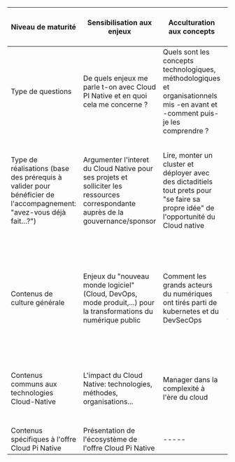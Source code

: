 

Niveau de maturité|	Sensibilisation aux enjeux|Acculturation aux concepts|Expérimentation pour la prise en main| Conformité technique pour la construction|Performance pour la production|
|------|------|-----|-----|-----|-----|
| Type de questions| De quels enjeux me parle t-on avec Cloud PI Native et en quoi cela me concerne ?| Quels sont les concepts technologiques, méthodologiques et organisationnels mis -en avant et -comment puis-je les comprendre ?| Quelle valeur mes équipes de production retiraient-elles d'un socle Cloud Native (usine DevSecOps appuyée sur le cloud)?| Comment les projets peuvent tirer le plein potentiel d'une offre Cloud Native?| Comment garantir la continuité des pratiques, la MCO/MCS et les évolutions au meilleur niveau de performances?|
|Type de réalisations (base des prérequis à valider pour bénéficier de l'accompagnement: "avez-vous déjà fait…?") | Argumenter l'interet du Cloud Native pour ses projets et solliciter les ressources correspondante auprès de la gouvernance/sponsor| Lire, monter un cluster et déployer avec des dictaditiels tout prets pour "se faire sa propre idée" de l'opportunité du Cloud native |	Réaliser un "Hello world" dans un environnement sandbox pour pouvoir mesurer la valeur et l'effort d'appropriation du Cloud Native| Déployer une application et une infra dans un environnement représentatif de la production pour pouvoir livrer des produits de qualité| Déployer, opérer, faire évoluer en environnement de production pour rester autonome sur la durée (performance en production)|
|Contenus de culture générale|Enjeux du "nouveau monde logiciel" (Cloud, DevOps, mode produit,...) pour la transformations du numérique public|Comment les grands acteurs du numériques ont tirés parti de kubernetes et du DevSecOps|Comprendre l'impact du DevSecOps sur la production des logiciels: technologies (usine logicielle) et manière de travailler (organisation, responsabilités, compétences ...)|Comprendre la sécurité et la qualité à l'ère Cloud Native (zéro-trust, sécurité k8s, ...) |Manager pour rester autonome et performant sur la durée (anti patterns, mode produit, cloud-agile...)|
|Contenus communs aux technologies Cloud-Native|L'impact du Cloud Native: technologies, méthodes, organisations...|Manager dans la complexité à l'ère du cloud |Comprendre la conteneurisation et l'orchestration (kubernetes)|Amorcer une équipe produit et élaborer un plan de formation pour utiliser les outils Cloud Native|-----|
|Contenus spécifiques à l'offre Cloud Pi Native|Présentation de l'écosystème de l'offre Cloud Pi Native|-----|-----|-----|-----|



